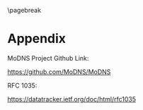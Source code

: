 \pagebreak
# Appendix

MoDNS Project Github Link:

https://github.com/MoDNS/MoDNS


RFC 1035:

https://datatracker.ietf.org/doc/html/rfc1035





